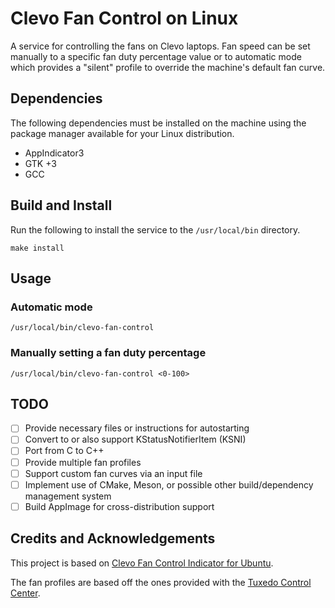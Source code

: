 # Clevo Fan Control on Linux

A service for controlling the fans on Clevo laptops.
Fan speed can be set manually to a specific fan duty percentage value
or to automatic mode which provides a "silent" profile to override the
machine's default fan curve.

## Dependencies

The following dependencies must be installed on the machine using the
package manager available for your Linux distribution.

- AppIndicator3
- GTK +3
- GCC

Build and Install
-----------------

Run the following to install the service to the `/usr/local/bin` directory.

```shell
make install
```

## Usage

### Automatic mode
`/usr/local/bin/clevo-fan-control`

### Manually setting a fan duty percentage

`/usr/local/bin/clevo-fan-control <0-100>`

## TODO
- [ ] Provide necessary files or instructions for autostarting
- [ ] Convert to or also support KStatusNotifierItem (KSNI)
- [ ] Port from C to C++
- [ ] Provide multiple fan profiles
- [ ] Support custom fan curves via an input file
- [ ] Implement use of CMake, Meson, or possible other build/dependency management system
- [ ] Build AppImage for cross-distribution support

## Credits and Acknowledgements

This project is based on 
[Clevo Fan Control Indicator for Ubuntu](https://github.com/SkyLandTW/clevo-indicator).

The fan profiles are based off the ones provided with the
[Tuxedo Control Center](https://github.com/tuxedocomputers/tuxedo-control-center/blob/master/src/common/models/TccFanTable.ts).
